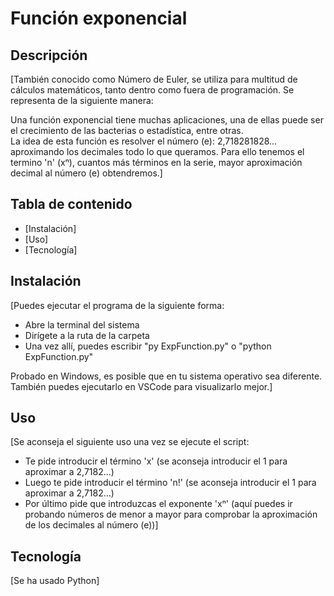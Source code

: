 # Función exponencial

## Descripción

[También conocido como Número de Euler, se utiliza para multitud de cálculos matemáticos, tanto dentro como fuera de programación. Se representa de la siguiente manera:
![]()

Una función exponencial tiene muchas aplicaciones, una de ellas puede ser el crecimiento de las bacterias o estadística, entre otras.<br> La idea de esta función es resolver el número (e): 2,718281828... aproximando los decimales todo lo que queramos. Para ello tenemos el termino 'n' (xⁿ), cuantos más términos en la serie, mayor aproximación decimal al número (e) obtendremos.]

## Tabla de contenido

- [Instalación]
- [Uso]
- [Tecnología]

## Instalación

[Puedes ejecutar el programa de la siguiente forma:

- Abre la terminal del sistema
- Dirígete a la ruta de la carpeta
- Una vez allí, puedes escribir "py ExpFunction.py" o "python ExpFunction.py"

Probado en Windows, es posible que en tu sistema operativo sea diferente.<br> También puedes ejecutarlo en VSCode para visualizarlo mejor.]

## Uso

[Se aconseja el siguiente uso una vez se ejecute el script:
- Te pide introducir el término 'x' (se aconseja introducir el 1 para aproximar a 2,7182...)
- Luego te pide introducir el término 'n!' (se aconseja introducir el 1 para aproximar a 2,7182...)
- Por último pide que introduzcas el exponente 'xⁿ' (aquí puedes ir probando números de menor a mayor para comprobar la aproximación de los decimales al número (e))]

## Tecnología

[Se ha usado Python]